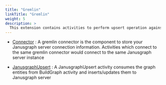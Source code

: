 ```yaml
---
title: "Gremlin"
linkTitle: "Gremlin"
weight: 5
description: >
  This extension contains activities to perform upsert operation against Gremlin Janusgraph server
---
```


* [Connector](https://github.com/TIBCOSoftware/labs-graphbuilder-contrib/tree/master/gremlin/connector/gremlin/)
	: A gremlin connector is the component to store your Janusgraph server connection information. Activities which connect to the same gremlin connector would connect to the same Janusgraph server instance

* [JanusgraphUpsert](https://github.com/TIBCOSoftware/labs-graphbuilder-contrib/tree/master/gremlin/activity/janusgraphupsert/)
	: A JanusgraphUpsert activity consumes the graph entities from BuildGraph activity and inserts/updates them to Janusgraph server
